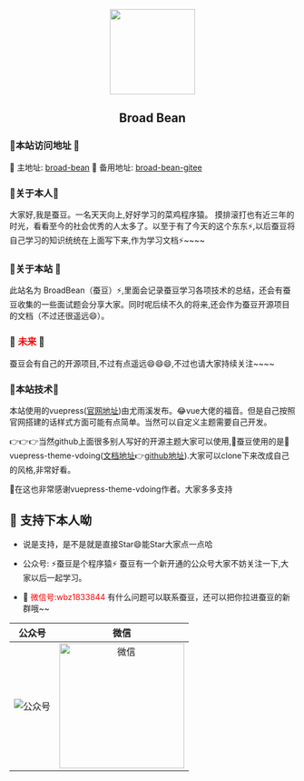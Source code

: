 <p align="center"><img src="https://gitee.com/wbzBroad/bed/raw/master/img/logo3.png" wight="150px" height="150px"></p>

<h2 align="center">Broad Bean</h2>


### 🚀本站访问地址 🚀

:tada: 主地址: [broad-bean](www.braod-bean.cn)
:tada: 备用地址: [broad-bean-gitee](http://wbzbroad.gitee.io/broad)


### 🚀关于本人🚀
<p >
    大家好,我是蚕豆。一名天天向上,好好学习的菜鸡程序猿。
    摸排滚打也有近三年的时光，看看至今的社会优秀的人太多了。以至于有了今天的这个东东⚡️,以后蚕豆将自己学习的知识统统在上面写下来,作为学习文档⚡️~~~~
</p>

### 🚀关于本站 🚀

<p>
    此站名为 BroadBean（蚕豆）⚡,里面会记录蚕豆学习各项技术的总结，还会有蚕豆收集的一些面试题会分享大家。同时呢后续不久的将来,还会作为蚕豆开源项目的文档（不过还很遥远😄）。
</p>

### 🚀 <span style="color:red">未来</span> 🚀

<p>
    蚕豆会有自己的开源项目,不过有点遥远😄😄😄,不过也请大家持续关注~~~~
</p>



### 🚀本站技术🚀

本站使用的vuepress([官网地址](https://vuepress.vuejs.org/zh/))由尤雨溪发布。:joy:vue大佬的福音。但是自己按照官网搭建的话样式方面可能有点简单。当然可以自定义主题需要自己开发。


:point_right::point_right::point_right:当然github上面很多别人写好的开源主题大家可以使用,:avocado:蚕豆使用的是:tada:  vuepress-theme-vdoing([文档地址](https://doc.xugaoyi.com/):point_right:[github地址](https://github.com/xugaoyi/vuepress-theme-vdoing)).大家可以clone下来改成自己的风格,非常好看。

:sparkling_heart:在这也非常感谢vuepress-theme-vdoing作者。大家多多支持



## :sparkling_heart: 支持下本人呦

* 说是支持，是不是就是直接Star😄能Star大家点一点哈
* 公众号: ⚡蚕豆是个程序猿⚡ 蚕豆有一个新开通的公众号大家不妨关注一下,大家以后一起学习。 



* :speech_balloon: <span style="color:red">微信号:wbz1833844</span> 有什么问题可以联系蚕豆，还可以把你拉进蚕豆的新群哦~~

| 公众号 | 微信 | 
| :---: | :---: | 
| <img src="https://gitee.com/wbzBroad/bed/raw/master/img/info.jpg" alt="公众号"> | <img src="https://gitee.com/wbzBroad/bed/raw/master/img/weixin.jpg" alt="微信" weight="220px" height="220px">| 
